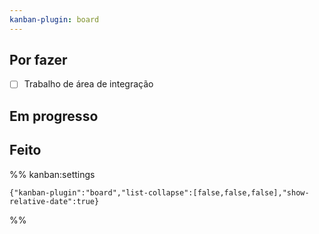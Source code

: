 ```yaml
---
kanban-plugin: board
---
```


## Por fazer

- [ ] Trabalho de área de integração

## Em progresso

## Feito

%% kanban:settings
```
{"kanban-plugin":"board","list-collapse":[false,false,false],"show-relative-date":true}
```
%%